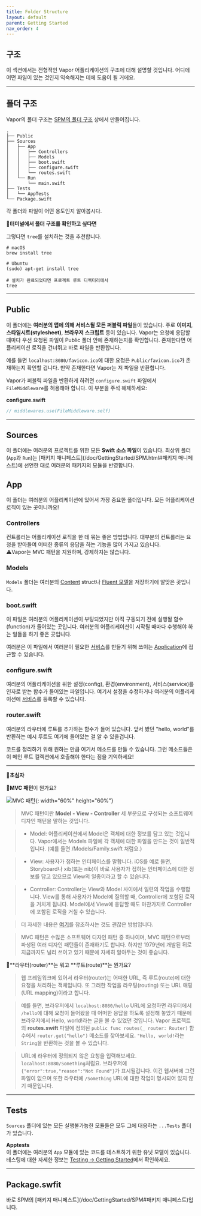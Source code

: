 ```yaml
---
title: Folder Structure
layout: default
parent: Getting Started
nav_order: 4
---
```


## 구조
  
	
이 섹션에서는 전형적인 Vapor 어플리케이션의 구조에 대해 설명할 것입니다. 어디에 어떤 파일이 있는 것인지 익숙해지는 데에 도움이 될 거에요.

---
## 폴더 구조
Vapor의 폴더 구조는 [SPM의 폴더 구조](/doc/GettingStarted/SPM.html#폴더_구조) 상에서 만들어집니다.
```
.
├── Public
├── Sources
│   ├── App
│   │   ├── Controllers
│   │   ├── Models
│   │   ├── boot.swift
│   │   ├── configure.swift
│   │   └── routes.swift
│   └── Run
│       └── main.swift
├── Tests
│   └── AppTests
└── Package.swift
```
각 폴더와 파일이 어떤 용도인지 알아봅시다.  
  
	
📖**터미널에서 폴더 구조를 확인하고 싶다면**  

그렇다면  ```tree```를 설치하는 것을 추천합니다.
```
# macOS
brew install tree

# Ubuntu
(sudo) apt-get install tree

# 설치가 완료되었다면 프로젝트 루트 디렉터리에서
tree
```

---
## Public
이 폴더에는 **여러분의 앱에 의해 서비스될 모든 퍼블릭 파일**들이 있습니다. 주로 **이미지**, **스타일시트(stylesheet)**, **브라우저 스크립트** 등이 있습니다. Vapor는 요청에 응답할 때마다 우선 요청된 파일이 Public 폴더 안에 존재하는지를 확인합니다. 존재한다면 어플리케이션 로직을 건너뛰고 바로 파일을 반환합니다.  
  
예를 들면 ```localhost:8080/favicon.ico```에 대한 요청은 ```Public/favicon.ico```가 존재하는지 확인할 겁니다. 만약 존재한다면 Vapor는 저 파일을 반환합니다.  
  
Vapor가 퍼블릭 파일을 반환하게 하려면 ```configure.swift``` 파일에서 ```FileMiddleware```를 허용해야 합니다. 이 부분을 주석 해제하세요:  

**configure.swift**
```swift
// middlewares.use(FileMiddleware.self)
```

---
## Sources
이 폴더에는 여러분의 프로젝트를 위한 모든 **Swift 소스 파일**이 있습니다. 최상위 폴더 (```App```과 ```Run```)는 [패키지 매니페스트](/doc/GettingStarted/SPM.html#패키지 매니페스트)에 선언한 대로 여러분의 패키지의 모듈을 반영합니다.

## App
이 폴더는 여러분의 어플리케이션에 있어서 가장 중요한 폴더입니다. 모든 어플리케이션 로직이 있는 곳이니까요!  

### Controllers
컨트롤러는 어플리케이션 로직을 한 데 묶는 좋은 방법입니다. 대부분의 컨트롤러는 요청을 받아들여 어떠한 종류의 응답을 하는 기능을 많이 가지고 있습니다.  
⚠️Vapor는 MVC 패턴을 지원하며, 강제하지는 않습니다.

### Models 
```Models``` 폴더는 여러분의 [Content](/doc/GettingStarted/Content) struct나 [Fluent 모델](/doc/Fluent/Models)을 저장하기에 알맞은 곳입니다.  
  
### boot.swift
이 파일은 여러분의 어플리케이션이 부팅되었지만 아직 구동되기 전에 실행될 함수(function)가 들어있는 곳입니다. 여러분의 어플리케이션이 시작될 때마다 수행해야 하는 일들을 하기 좋은 곳입니다.  
  
여러분은 이 파일에서 여러분이 필요한 [서비스](/doc/GettingStarted/Application#서비스)를 만들기 위해 쓰이는 [Application](/doc/GettingStarted/Application)에 접근할 수 있습니다.  
  
### configure.swift
여러분의 어플리케이션을 위한 설정(config), 환경(environment), 서비스(service)를 인자로 받는 함수가 들어있는 파일입니다. 여기서 설정을 수정하거나 여러분의 어플리케이션에 [서비스](/doc/GettingStarted/Application#서비스)를 등록할 수 있습니다.  
  
### router.swift
여러분의 라우터에 루트를 추가하는 함수가 들어 있습니다.  앞서 봤던 "hello, world"를 반환하는 예시 루트도 여기에 들어있는 걸 알 수 있을겁니다.  
  
코드를 정리하기 위해 원하는 만큼 여기서 메소드를 만들 수 있습니다. 그런 메소드들은 이 메인 루트 컬렉션에서 호출해야 한다는 점을 기억하세요!

---
**🐤초심자**

📖**MVC 패턴**이 뭔가요?  
  
![MVC 패턴](MVC.png){: width="60%" height="60%"}
  
> MVC 패턴이란 **Model - View - Controller** 세 부분으로 구성되는 소프트웨어 디자인 패턴을 말하는 것입니다.  

> * Model: 어플리케이션에서 Model은 객체에 대한 정보를 담고 있는 것입니다. Vapor에서는 Models 파일에 각 객체에 대한 파일을 만드는 것이 일반적입니다. (예를 들면 /Models/Family.swift 처럼요.)

> * View: 사용자가 접하는 인터페이스를 말합니다. iOS를 예로 들면, Storyboard나 xib(또는 nib)이 바로 사용자가 접하는 인터페이스에 대한 정보를 담고 있으므로 View의 일종이라고 할 수 있습니다.

> * Controller: Controller는 View와 Model 사이에서 일련의 작업을 수행합니다. View를 통해 사용자가 Model에 질의할 때, Controller에 포함된 로직을 거치게 됩니다. Model에서 View에 응답할 때도 마찬가지로 Controller에 포함된 로직을 거칠 수 있습니다.

> 더 자세한 내용은 [여기](https://developer.apple.com/library/archive/documentation/General/Conceptual/DevPedia-CocoaCore/MVC.html)를 참조하시는 것도 괜찮은 방법입니다.

> MVC 패턴은 수많은 소프트웨어 디자인 패턴 중 하나이며, MVC 패턴으로부터 파생된 여러 디자인 패턴들이 존재하기도 합니다. 하지만 1979년에 개발된 뒤로 지금까지도 널리 쓰이고 있기 때문에 자세히 알아두는 것이 좋습니다.  
  
	
📖**라우터(router)**는 뭐고 **루트(route)**는 뭔가요?  

> 웹 프레임워크에 있어서 라우터(router)는 어떠한 URL, 즉 루트(route)에 대한 요청을 처리하는 객체입니다. 또 그러한 작업을 라우팅(routing) 또는 URL 매핑(URL mapping)이라고 합니다.  
  
> 예를 들면,  브라우저에서 ```localhost:8080/hello``` URL에 요청하면 라우터에서 ```/hello```에 대해 요청이 들어왔을 때 어떠한 응답을 하도록 설정해 놓았기 때문에 브라우저에서 Hello, world!라는 글을 볼 수 있었던 것입니다. Vapor 프로젝트의 **routes.swift** 파일에 정의된 ```public func routes(_ router: Router)``` 함수에서 ```router.get("hello")``` 메소드를 찾아보세요. ```"Hello, world!```라는 ```String```을 반환하는 것을 볼 수 있습니다.  
  
> URL에 라우터에 정의되지 않은 요청을 입력해보세요. ```localhost:8080/Something```처럼요. 브라우저에  ```{"error":true,"reason":"Not Found"}```가 표시될겁니다. 이건 웹서버에 그런 파일이 없으며 또한 라우터에 ```/Something``` URL에 대한 작업이 명시되어 있지 않기 때문입니다.  

---
## Tests
```Sources``` 폴더에 있는 모든 실행불가능한 모듈들은 모두 그에 대응하는 ```...Tests``` 폴더가 있습니다.  
  
**Apptests**  
이 폴더에는 여러분의 ```App``` 모듈에 있는 코드를 테스트하기 위한 유닛 모델이 있습니다. 테스팅에 대한 자세한 정보는 [Testing → Getting Started](/doc/Testing/GettingStarted)에서 확인하세요.  

---
## Package.swfit

바로 SPM의 [패키지 매니페스트](/doc/GettingStarted/SPM#패키지 매니페스트)입니다.